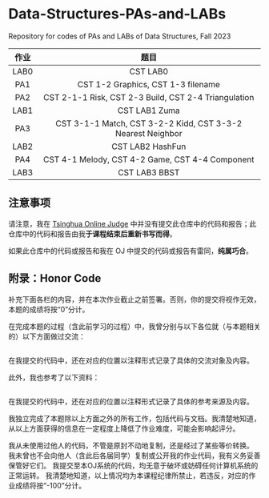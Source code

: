 # Data-Structures-PAs-and-LABs
Repository for codes of PAs and LABs of Data Structures, Fall 2023

| 作业 |                            题目                             |
| :--: | :---------------------------------------------------------: |
| LAB0 |                          CST LAB0                           |
| PA1  |             CST 1-2 Graphics, CST 1-3 filename              |
| PA2  |    CST 2-1-1 Risk, CST 2-3 Build, CST 2-4 Triangulation     |
| LAB1 |                        CST LAB1 Zuma                        |
| PA3  | CST 3-1-1 Match, CST 3-2-2 Kidd, CST 3-3-2 Nearest Neighbor |
| LAB2 |                      CST LAB2 HashFun                       |
| PA4  |       CST 4-1 Melody, CST 4-2 Game, CST 4-4 Component       |
| LAB3 |                        CST LAB3 BBST                        |

## 注意事项

请注意，我在 [Tsinghua Online Judge](https://dsa.cs.tsinghua.edu.cn/oj/) 中并没有提交此仓库中的代码和报告；此仓库中的代码和报告由我**于课程结束后重新书写而得**。

如果此仓库中的代码或报告和我在 OJ 中提交的代码或报告有雷同，**纯属巧合**。

## 附录：Honor Code

补充下面各栏的内容，并在本次作业截止之前签署。否则，你的提交将视作无效，本题的成绩将按“0”分计。

在完成本题的过程（含此前学习的过程）中，我曾分别与以下各位就（与本题相关的）以下方面做过交流：

```

```

在我提交的代码中，还在对应的位置以注释形式记录了具体的交流对象及内容。

此外，我也参考了以下资料：

```
```

在我提交的代码中，还在对应的位置以注释形式记录了具体的参考来源及内容。

我独立完成了本题除以上方面之外的所有工作，包括代码与文档。我清楚地知道，从以上方面获得的信息在一定程度上降低了作业难度，可能会影响起评分。

我从未使用过他人的代码，不管是原封不动地复制，还是经过了某些等价转换。
我未曾也不会向他人（含此后各届同学）复制或公开我的作业代码，我有义务妥善保管好它们。
我提交至本OJ系统的代码，均无意于破坏或妨碍任何计算机系统的正常运转。
我清楚地知道，以上情况均为本课程纪律所禁止，若违反，对应的作业成绩将按“-100”分计。
